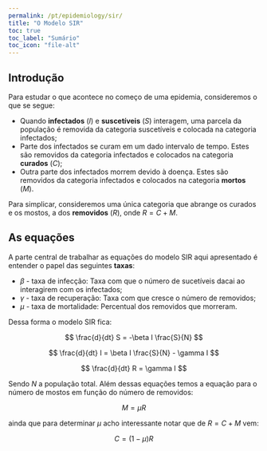 ```yaml
---
permalink: /pt/epidemiology/sir/
title: "O Modelo SIR"
toc: true
toc_label: "Sumário"
toc_icon: "file-alt"
---
```


## Introdução

Para estudar o que acontece no começo de uma epidemia, consideremos o que se segue:

* Quando **infectados** ($I$) e **suscetíveis** ($S$) interagem, uma parcela da população é removida da categoria suscetíveis e colocada na categoria infectados;
* Parte dos infectados se curam em um dado intervalo de tempo. Estes são removidos da categoria infectados e colocados na categoria **curados** ($C$);
* Outra parte dos infectados morrem devido à doença. Estes são removidos da categoria infectados e colocados na categoria **mortos** ($M$).

Para simplicar, consideremos uma única categoria que abrange os curados e os mostos, a dos **removidos** ($R$), onde $R = C + M$.

## As equações

A parte central de trabalhar as equações do modelo SIR aqui apresentado é entender o papel das seguintes **taxas**:

* $\beta$ - taxa de infecção: Taxa com que o número de sucetíveis dacai ao interagirem com os infectados;
* $\gamma$ - taxa de recuperação: Taxa com que cresce o número de removidos;
* $\mu$ - taxa de mortalidade: Percentual dos removidos que morreram.

Dessa forma o modelo SIR fica:

$$
\frac{d}{dt} S = -\beta I \frac{S}{N}
$$

$$
\frac{d}{dt} I = \beta I \frac{S}{N} - \gamma I
$$

$$
\frac{d}{dt} R = \gamma I
$$

Sendo $N$ a população total. Além dessas equações temos a equação para o número de mostos em função do número de removidos:

$$
M = \mu R
$$

ainda que para determinar $\mu$ acho interessante notar que de $R = C + M$ vem:

$$
C = (1 - \mu) R
$$
